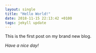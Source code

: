 ```yaml
---
layout: single
title: "Hello World!"
date: 2018-11-15 22:13:42 +0100
tags: jekyll update
---
```


This is the first post on my brand new blog.

_Have a nice day!_
